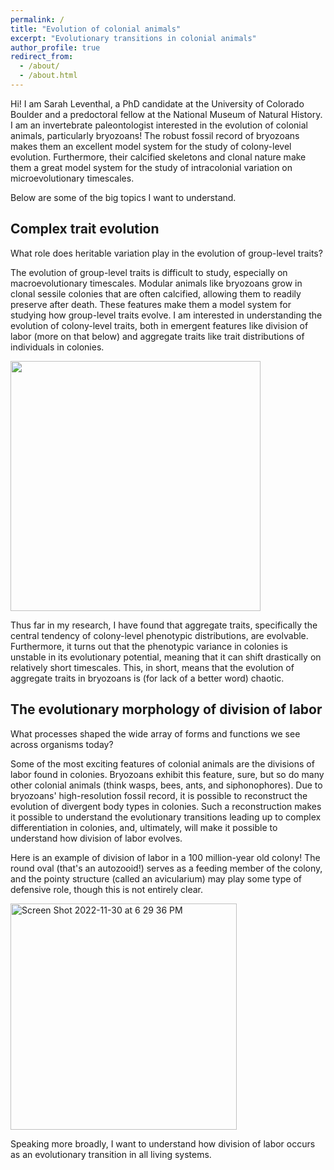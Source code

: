 ```yaml
---
permalink: /
title: "Evolution of colonial animals"
excerpt: "Evolutionary transitions in colonial animals"
author_profile: true
redirect_from: 
  - /about/
  - /about.html
---
```


Hi! I am Sarah Leventhal, a PhD candidate at the University of Colorado Boulder and a predoctoral fellow at the National Museum of Natural History. I am an invertebrate paleontologist interested in the evolution of colonial animals, particularly bryozoans! The robust fossil record of bryozoans makes them an excellent model system for the study of colony-level evolution. Furthermore, their calcified skeletons and clonal nature make them a great model system for the study of intracolonial variation on microevolutionary timescales.

Below are some of the big topics I want to understand.

## Complex trait evolution

What role does heritable variation play in the evolution of group-level traits?
 
The evolution of group-level traits is difficult to study, especially on macroevolutionary timescales. Modular animals like bryozoans grow in clonal sessile colonies that are often calcified, allowing them to readily preserve after death. These features make them a model system for studying how group-level traits evolve. I am interested in understanding the evolution of colony-level traits, both in emergent features like division of labor (more on that below) and aggregate traits like trait distributions of individuals in colonies.



<img src="https://user-images.githubusercontent.com/79329199/204932897-dd846344-f533-48d8-a709-44002808024d.jpg" height=400 />




Thus far in my research, I have found that aggregate traits, specifically the central tendency of colony-level phenotypic distributions, are evolvable. Furthermore, it turns out that the phenotypic variance in colonies is unstable in its evolutionary potential, meaning that it can shift drastically on relatively short timescales. This, in short, means that the evolution of aggregate traits in bryozoans is (for lack of a better word) chaotic.



## The evolutionary morphology of division of labor

What processes shaped the wide array of forms and functions we see across organisms today?

Some of the most exciting features of colonial animals are the divisions of labor found in colonies. Bryozoans exhibit this feature, sure, but so do many other colonial animals (think wasps, bees, ants, and siphonophores). Due to bryozoans' high-resolution fossil record, it is possible to reconstruct the evolution of divergent body types in colonies. Such a reconstruction makes it possible to understand the evolutionary transitions leading up to complex differentiation in colonies, and, ultimately, will make it possible to understand how division of labor evolves.

Here is an example of division of labor in a 100 million-year old colony! The round oval (that's an autozooid!) serves as a feeding member of the colony, and the pointy structure (called an avicularium) may play some type of defensive role, though this is not entirely clear. 

<img width="362" alt="Screen Shot 2022-11-30 at 6 29 36 PM" src="https://user-images.githubusercontent.com/79329199/204930140-cede2595-3eb3-4844-b95d-b9595acab680.png">

Speaking more broadly, I want to understand how division of labor occurs as an evolutionary transition in all living systems.
